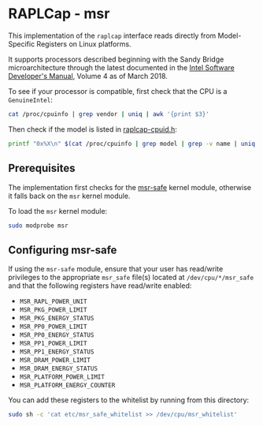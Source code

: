 # RAPLCap - msr

This implementation of the `raplcap` interface reads directly from Model-Specific Registers on Linux platforms.

It supports processors described beginning with the Sandy Bridge microarchitecture through the latest documented in the [Intel Software Developer's Manual](https://software.intel.com/en-us/articles/intel-sdm), Volume 4 as of March 2018.

To see if your processor is compatible, first check that the CPU is a `GenuineIntel`:

```sh
cat /proc/cpuinfo | grep vendor | uniq | awk '{print $3}'
```

Then check if the model is listed in [raplcap-cpuid.h](./raplcap-cpuid.h):

```sh
printf "0x%X\n" $(cat /proc/cpuinfo | grep model | grep -v name | uniq | cut -d: -f2)
```


## Prerequisites

The implementation first checks for the [msr-safe](https://github.com/LLNL/msr-safe) kernel module, otherwise it falls back on the `msr` kernel module.

To load the `msr` kernel module:

```sh
sudo modprobe msr
```

## Configuring msr-safe

If using the `msr-safe` module, ensure that your user has read/write privileges to the appropriate `msr_safe` file(s) located at `/dev/cpu/*/msr_safe` and that the following registers have read/write enabled:

* `MSR_RAPL_POWER_UNIT`
* `MSR_PKG_POWER_LIMIT`
* `MSR_PKG_ENERGY_STATUS`
* `MSR_PP0_POWER_LIMIT`
* `MSR_PP0_ENERGY_STATUS`
* `MSR_PP1_POWER_LIMIT`
* `MSR_PP1_ENERGY_STATUS`
* `MSR_DRAM_POWER_LIMIT`
* `MSR_DRAM_ENERGY_STATUS`
* `MSR_PLATFORM_POWER_LIMIT`
* `MSR_PLATFORM_ENERGY_COUNTER`

You can add these registers to the whitelist by running from this directory:

```sh
sudo sh -c 'cat etc/msr_safe_whitelist >> /dev/cpu/msr_whitelist'
```

